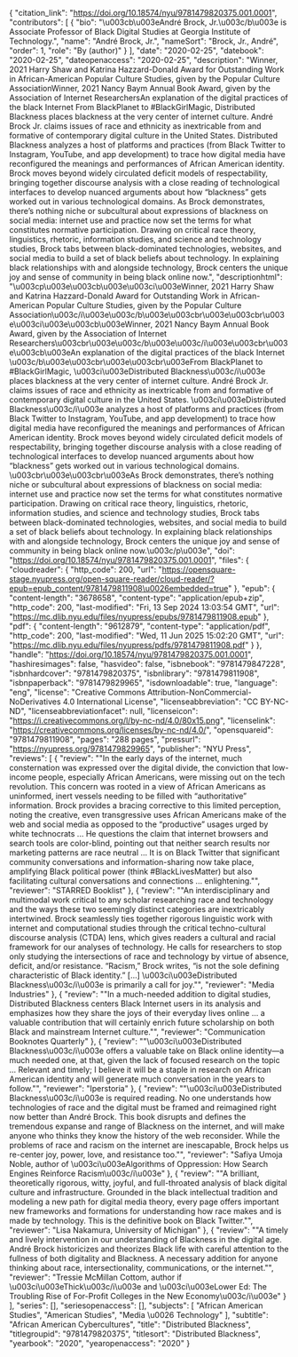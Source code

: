 {
   "citation_link": "https://doi.org/10.18574/nyu/9781479820375.001.0001",
   "contributors": [
     {
       "bio": "\u003cb\u003eAndré Brock, Jr.\u003c/b\u003e is Associate Professor of Black Digital Studies at Georgia Institute of Technology.",
       "name": "André Brock, Jr.",
       "nameSort": "Brock, Jr., André",
       "order": 1,
       "role": "By (author)"
     }
   ],
   "date": "2020-02-25",
   "datebook": "2020-02-25",
   "dateopenaccess": "2020-02-25",
   "description": "Winner, 2021 Harry Shaw and Katrina Hazzard-Donald Award for Outstanding Work in African-American Popular Culture Studies, given by the Popular Culture AssociationWinner, 2021 Nancy Baym Annual Book Award, given by the Association of Internet ResearchersAn explanation of the digital practices of the black Internet From BlackPlanet to #BlackGirlMagic, Distributed Blackness places blackness at the very center of internet culture. André Brock Jr. claims issues of race and ethnicity as inextricable from and formative of contemporary digital culture in the United States. Distributed Blackness analyzes a host of platforms and practices (from Black Twitter to Instagram, YouTube, and app development) to trace how digital media have reconfigured the meanings and performances of African American identity. Brock moves beyond widely circulated deficit models of respectability, bringing together discourse analysis with a close reading of technological interfaces to develop nuanced arguments about how “blackness” gets worked out in various technological domains.             As Brock demonstrates, there’s nothing niche or subcultural about expressions of blackness on social media: internet use and practice now set the terms for what constitutes normative participation. Drawing on critical race theory, linguistics, rhetoric, information studies, and science and technology studies, Brock tabs between black-dominated technologies, websites, and social media to build a set of black beliefs about technology. In explaining black relationships with and alongside technology, Brock centers the unique joy and sense of community in being black online now.",
   "descriptionhtml": "\u003cp\u003e\u003cb\u003e\u003ci\u003eWinner, 2021 Harry Shaw and Katrina Hazzard-Donald Award for Outstanding Work in African-American Popular Culture Studies, given by the Popular Culture Association\u003c/i\u003e\u003c/b\u003e\u003cbr\u003e\u003cbr\u003e\u003ci\u003e\u003cb\u003eWinner, 2021 Nancy Baym Annual Book Award, given by the Association of Internet Researchers\u003cbr\u003e\u003c/b\u003e\u003c/i\u003e\u003cbr\u003e\u003cb\u003eAn explanation of the digital practices of the black Internet \u003c/b\u003e\u003cbr\u003e\u003cbr\u003eFrom BlackPlanet to #BlackGirlMagic, \u003ci\u003eDistributed Blackness\u003c/i\u003e places blackness at the very center of internet culture. André Brock Jr. claims issues of race and ethnicity as inextricable from and formative of contemporary digital culture in the United States. \u003ci\u003eDistributed Blackness\u003c/i\u003e analyzes a host of platforms and practices (from Black Twitter to Instagram, YouTube, and app development) to trace how digital media have reconfigured the meanings and performances of African American identity. Brock moves beyond widely circulated deficit models of respectability, bringing together discourse analysis with a close reading of technological interfaces to develop nuanced arguments about how “blackness” gets worked out in various technological domains.             \u003cbr\u003e\u003cbr\u003eAs Brock demonstrates, there’s nothing niche or subcultural about expressions of blackness on social media: internet use and practice now set the terms for what constitutes normative participation. Drawing on critical race theory, linguistics, rhetoric, information studies, and science and technology studies, Brock tabs between black-dominated technologies, websites, and social media to build a set of black beliefs about technology. In explaining black relationships with and alongside technology, Brock centers the unique joy and sense of community in being black online now.\u003c/p\u003e",
   "doi": "https://doi.org/10.18574/nyu/9781479820375.001.0001",
   "files": {
     "cloudreader": {
       "http_code": 200,
       "url": "https://opensquare-stage.nyupress.org/open-square-reader/cloud-reader/?epub=epub_content/9781479811908\u0026embedded=true"
     },
     "epub": {
       "content-length": "3678658",
       "content-type": "application/epub+zip",
       "http_code": 200,
       "last-modified": "Fri, 13 Sep 2024 13:03:54 GMT",
       "url": "https://mc.dlib.nyu.edu/files/nyupress/epubs/9781479811908.epub"
     },
     "pdf": {
       "content-length": "9612879",
       "content-type": "application/pdf",
       "http_code": 200,
       "last-modified": "Wed, 11 Jun 2025 15:02:20 GMT",
       "url": "https://mc.dlib.nyu.edu/files/nyupress/pdfs/9781479811908.pdf"
     }
   },
   "handle": "https://doi.org/10.18574/nyu/9781479820375.001.0001",
   "hashiresimages": false,
   "hasvideo": false,
   "isbnebook": "9781479847228",
   "isbnhardcover": "9781479820375",
   "isbnlibrary": "9781479811908",
   "isbnpaperback": "9781479829965",
   "isdownloadable": true,
   "language": "eng",
   "license": "Creative Commons Attribution-NonCommercial-NoDerivatives 4.0 International License",
   "licenseabbreviation": "CC BY-NC-ND",
   "licenseabbreviationfacet": null,
   "licenseicon": "https://i.creativecommons.org/l/by-nc-nd/4.0/80x15.png",
   "licenselink": "https://creativecommons.org/licenses/by-nc-nd/4.0/",
   "opensquareid": "9781479811908",
   "pages": "288 pages",
   "pressurl": "https://nyupress.org/9781479829965",
   "publisher": "NYU Press",
   "reviews": [
     {
       "review": "\"In the early days of the internet, much consternation was expressed over the digital divide, the conviction that low-income people, especially African Americans, were missing out on the tech revolution. This concern was rooted in a view of African Americans as uninformed, inert vessels needing to be filled with “authoritative” information. Brock provides a bracing corrective to this limited perception, noting the creative, even transgressive uses African Americans make of the web and social media as opposed to the “productive” usages urged by white technocrats ... He questions the claim that internet browsers and search tools are color-blind, pointing out that neither search results nor marketing patterns are race neutral ... It is on Black Twitter that significant community conversations and information-sharing now take place, amplifying Black political power (think #BlackLivesMatter) but also facilitating cultural conversations and connections ... enlightening.\"",
       "reviewer": "STARRED Booklist"
     },
     {
       "review": "\"An interdisciplinary and multimodal work critical to any scholar researching race and technology and the ways these two seemingly distinct categories are inextricably intertwined. Brock seamlessly ties together rigorous linguistic work with internet and computational studies through the critical techno-cultural discourse analysis (CTDA) lens, which gives readers a cultural and racial framework for our analyses of technology. He calls for researchers to stop only studying the intersections of race and technology by virtue of absence, deficit, and/or resistance. “Racism,” Brock writes, “is not the sole defining characteristic of Black identity.” […] \u003ci\u003eDistributed Blackness\u003c/i\u003e is primarily a call for joy.\"",
       "reviewer": "Media Industries"
     },
     {
       "review": "\"In a much-needed addition to digital studies, Distributed Blackness centers Black Internet users in its analysis and emphasizes how they share the joys of their everyday lives online ... a valuable contribution that will certainly enrich future scholarship on both Black and mainstream Internet culture.\"",
       "reviewer": "Communication Booknotes Quarterly"
     },
     {
       "review": "\"\u003ci\u003eDistributed Blackness\u003c/i\u003e offers a valuable take on Black online identity—a much needed one, at that, given the lack of focused research on the topic ... Relevant and timely; I believe it will be a staple in research on African American identity and will generate much conversation in the years to follow.\"",
       "reviewer": "Iperstoria"
     },
     {
       "review": "\"\u003ci\u003eDistributed Blackness\u003c/i\u003e is required reading. No one understands how technologies of race and the digital must be framed and reimagined right now better than André Brock. This book disrupts and defines the tremendous expanse and range of Blackness on the internet, and will make anyone who thinks they know the history of the web reconsider. While the problems of race and racism on the internet are inescapable, Brock helps us re-center joy, power, love, and resistance too.\"",
       "reviewer": "Safiya Umoja Noble, author of \u003ci\u003eAlgorithms of Oppression: How Search Engines Reinforce Racism\u003c/i\u003e"
     },
     {
       "review": "\"A brilliant, theoretically rigorous, witty, joyful, and full-throated analysis of black digital culture and infrastructure. Grounded in the black intellectual tradition and modeling a new path for digital media theory, every page offers important new frameworks and formations for understanding how race makes and is made by technology. This is the definitive book on Black Twitter.\"",
       "reviewer": "Lisa Nakamura, University of Michigan"
     },
     {
       "review": "\"A timely and lively intervention in our understanding of Blackness in the digital age. André Brock historicizes and theorizes Black life with careful attention to the fullness of both digitality and Blackness. A necessary addition for anyone thinking about race, intersectionality, communications, or the internet.\"",
       "reviewer": "Tressie McMillan Cottom, author if \u003ci\u003eThick\u003c/i\u003e and \u003ci\u003eLower Ed: The Troubling Rise of For-Profit Colleges in the New Economy\u003c/i\u003e"
     }
   ],
   "series": [],
   "seriesopenaccess": [],
   "subjects": [
     "African American Studies",
     "American Studies",
     "Media \u0026 Technology"
   ],
   "subtitle": "African American Cybercultures",
   "title": "Distributed Blackness",
   "titlegroupid": "9781479820375",
   "titlesort": "Distributed Blackness",
   "yearbook": "2020",
   "yearopenaccess": "2020"
 }
